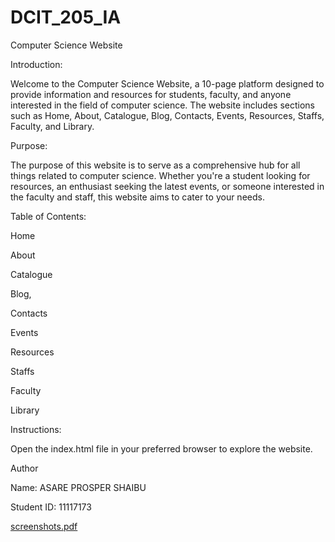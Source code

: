 # DCIT_205_IA

Computer Science Website

Introduction:

Welcome to the Computer Science Website, a 10-page platform designed to provide information and resources for students, faculty, and anyone interested in the field of computer science. The website includes sections such as Home, About, Catalogue, Blog, Contacts, Events, Resources, Staffs, Faculty, and Library.

Purpose:

The purpose of this website is to serve as a comprehensive hub for all things related to computer science. Whether you're a student looking for resources, an enthusiast seeking the latest events, or someone interested in the faculty and staff, this website aims to cater to your needs.




Table of Contents:

Home

About

Catalogue

Blog,

Contacts

Events

Resources

Staffs

Faculty

Library




Instructions:

Open the index.html file in your preferred browser to explore the website.


Author

Name: ASARE PROSPER SHAIBU

Student ID: 11117173



[screenshots.pdf](https://github.com/asareprosper143/11117173_DCIT205/files/13487563/screenshots.pdf)
